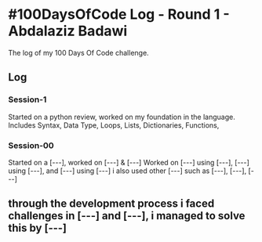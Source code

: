 # #100DaysOfCode Log - Round 1 - Abdalaziz Badawi

The log of my 100 Days Of Code challenge.

## Log

### Session-1

Started on a python review,  worked on my foundation in the language.
Includes Syntax, Data Type, Loops, Lists, Dictionaries, Functions,


### Session-00

Started on a [---], worked on [---] & [---]
Worked on [---] using [---], [---] using [---], and [---] using [---]
i also used other [---] such as [---], [---], [---]

through the development process i faced challenges in [---] and [---], i managed to solve this by [---]
---
